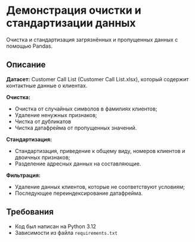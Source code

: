 # Демонстрация очистки и стандартизации данных

Очистка и стандартизация загрязнённых и пропущенных данных с помощью Pandas.

## Описание

__Датасет:__
    Customer Call List (Customer Call List.xlsx), который содержит контактные данные о клиентах.

__Очистка:__
* Очистка от случайных символов в фамилиях клиентов;
* Удаление ненужных признаков;
* Чистка от дубликатов
* Чистка датафрейма от пропущенных значений.

__Стандартизация:__
* Стандартизация, приведение к общему виду, номеров клиентов и двоичных признаков;
* Разделение адресных данных на составляющие.

__Фильтрация:__
* Удаление данных клиентов, которые не соответствуют условиям;
* Последующее переиндексирование датафрейма.

## Требования

- Код был написан на Python 3.12
- Зависимости из файла `requirements.txt`

